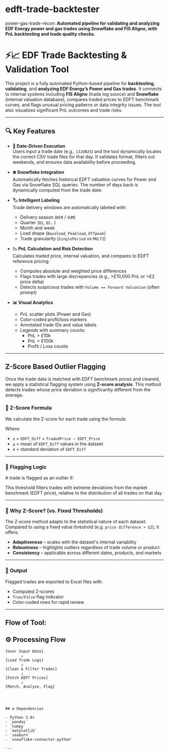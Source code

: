 # edft-trade-backtester
power-gas-trade-recon:   **Automated pipeline for validating and analyzing EDF Energy power and gas trades using Snowflake and FIS Aligne, with PnL backtesting and trade quality checks.**


# ⚡📈 EDF Trade Backtesting & Validation Tool

This project is a fully automated Python-based pipeline for **backtesting**, **validating**, and **analyzing EDF Energy’s Power and Gas trades**. It connects to internal systems including **FIS Aligne** (trade log source) and **Snowflake** (internal valuation database), compares traded prices to EDFT benchmark curves, and flags unusual pricing patterns or data integrity issues. The tool also visualizes significant PnL outcomes and trade risks.

---

## 🔍 Key Features

- **📅 Date-Driven Execution**  
  Users input a trade date (e.g., `13JUN25`) and the tool dynamically locates the correct CSV trade files for that day. It validates format, filters out weekends, and ensures data availability before proceeding.

- **❄️ Snowflake Integration**  
  Automatically fetches historical EDFT valuation curves for Power and Gas via Snowflake SQL queries. The number of days back is dynamically computed from the trade date.

- **🏷️ Intelligent Labeling**  
  Trade delivery windows are automatically labeled with:
  - Delivery season (`WIN` / `SUM`)
  - Quarter (`Q1`, `Q2`...)
  - Month and week
  - Load shape (`Baseload`, `Peakload`, `Offpeak`)
  - Trade granularity (`SinglePeriod` vs `MULTI`)

- **📉 PnL Calculation and Risk Detection**  
  Calculates traded price, internal valuation, and compares to EDFT reference pricing:
  - Computes absolute and weighted price differences
  - Flags trades with large discrepancies (e.g., >£10,000 PnL or >£2 price delta)
  - Detects suspicious trades with `Volume == Forward Valuation` (often prompt)

- **📊 Visual Analytics**  
  - PnL scatter plots (Power and Gas)
  - Color-coded profit/loss markers
  - Annotated trade IDs and value labels
  - Legends with summary counts:
    - PnL > £10k
    - PnL > £100k
    - Profit / Loss counts

---

## Z-Score Based Outlier Flagging

Once the trade data is matched with EDFT benchmark prices and cleaned, we apply a statistical flagging system using **Z-score analysis**. This method detects trades whose price deviation is significantly different from the average.

### 🔹 Z-Score Formula

We calculate the Z-score for each trade using the formula:


Where:
- `x` = `EDFT_Diff` = `TradedPrice − EDFT_Price`
- `μ` = mean of `EDFT_Diff` values in the dataset
- `σ` = standard deviation of `EDFT_Diff`

---

### 🔹 Flagging Logic

A trade is flagged as an outlier if:


This threshold filters trades with extreme deviations from the market benchmark (EDFT price), relative to the distribution of all trades on that day.

---

### 🔹 Why Z-Score? (vs. Fixed Thresholds)

The Z-score method adapts to the statistical nature of each dataset. Compared to using a fixed value threshold (e.g. `price difference > £2`), it offers:

- **Adaptiveness** – scales with the dataset's internal variability
- **Robustness** – highlights outliers regardless of trade volume or product
- **Consistency** – applicable across different dates, products, and markets

---

### 🔹 Output

Flagged trades are exported to Excel files with:
- Computed Z-scores
- `True/False` flag indicator
- Color-coded rows for rapid review

--- 

## Flow of Tool:
## ⚙️ Processing Flow

```text
[User Input Date]
       ↓
[Load Trade Logs]
       ↓
[Clean & Filter Trades]
       ↓
[Fetch EDFT Prices]
       ↓
[Match, Analyze, Flag]




## ⚙️ Dependencies

- Python 3.8+
- `pandas`
- `numpy`
- `matplotlib`
- `seaborn`
- `snowflake-connector-python`

---


